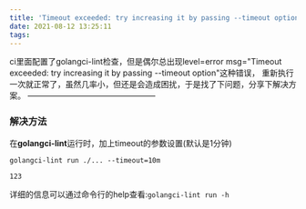 ```yaml
---
title: 'Timeout exceeded: try increasing it by passing --timeout option'
date: 2021-08-12 13:25:11
tags:
---
```


ci里面配置了golangci-lint检查，但是偶尔总出现level=error msg="Timeout exceeded: try increasing it by passing --timeout option"这种错误， 重新执行一次就正常了，虽然几率小，但还是会造成困扰，于是找了下问题，分享下解决方案。
————————————————

### 解决方法

<!--more-->

在**golangci-lint**运行时，加上timeout的参数设置(默认是1分钟)

```
golangci-lint run ./... --timeout=10m

123
```

详细的信息可以通过命令行的help查看:`golangci-lint run -h`

